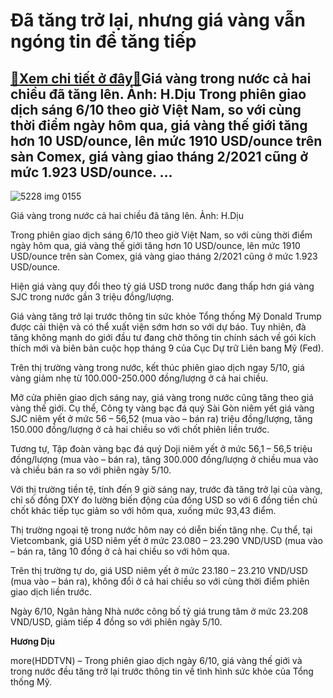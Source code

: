 Đã tăng trở lại, nhưng giá vàng vẫn ngóng tin để tăng tiếp
==========================================================

[:gift:Xem chi tiết ở đây:gift:](https://hddtvn.com/da-tang-tro-lai-nhung-gia-vang-van-ngong-tin-de-tang-tiep/)Giá vàng trong nước cả hai chiều đã tăng lên. Ảnh: H.Dịu Trong phiên giao dịch sáng 6/10 theo giờ Việt Nam, so với cùng thời điểm ngày hôm qua, giá vàng thế giới tăng hơn 10 USD/ounce, lên mức 1910 USD/ounce trên sàn Comex, giá vàng giao tháng 2/2021 cũng ở mức 1.923 USD/ounce. …
----------------------------------------------------------------------------------------------------------------------------------------------------------------------------------------------------------------------------------------------------------------------------------------





![5228 img 0155](https://haiquanonline.com.vn/stores/news_dataimages/diulth/072020/01/08/in_article/5228_IMG_0155.jpg?rt=20201006091939 "Giá vàng trong nước cả hai chiều đã tăng lên trên mức 49 triệu đồng/lượng. Ảnh: H.Dịu")


Giá vàng trong nước cả hai chiều đã tăng lên. Ảnh: H.Dịu



Trong phiên giao dịch sáng 6/10 theo giờ Việt Nam, so với cùng thời điểm ngày hôm qua, giá vàng thế giới tăng hơn 10 USD/ounce, lên mức 1910 USD/ounce trên sàn Comex, giá vàng giao tháng 2/2021 cũng ở mức 1.923 USD/ounce.


Hiện giá vàng quy đổi theo tỷ giá USD trong nước đang thấp hơn giá vàng SJC trong nước gần 3 triệu đồng/lượng.


Giá vàng tăng trở lại trước thông tin sức khỏe Tổng thống Mỹ Donald Trump được cải thiện và có thể xuất viện sớm hơn so với dự báo. Tuy nhiên, đà tăng không mạnh do giới đầu tư đang chờ thông tin chính sách về gói kích thích mới và biên bản cuộc họp tháng 9 của Cục Dự trữ Liên bang Mỹ (Fed).


Trên thị trường vàng trong nước, kết thúc phiên giao dịch ngay 5/10, giá vàng giảm nhẹ từ 100.000-250.000 đồng/lượng ở cả hai chiều.


Mở cửa phiên giao dịch sáng nay, giá vàng trong nước cũng tăng theo giá vàng thế giới. Cụ thể, Công ty vàng bạc đá quý Sài Gòn niêm yết giá vàng SJC niêm yết ở mức 56 – 56,52 (mua vào – bán ra) triệu đồng/lượng, tăng 150.000 đồng/lượng ở cả hai chiều so với chốt phiên liền trước.


Tương tự, Tập đoàn vàng bạc đá quý Doji niêm yết ở mức 56,1 – 56,5 triệu đồng/lượng (mua vào – bán ra), tăng 300.000 đồng/lượng ở chiều mua vào và chiều bán ra so với phiên ngày 5/10.


Với thị trường tiền tệ, tính đến 9 giờ sáng nay, trước đà tăng trở lại của vàng, chỉ số đồng DXY đo lường biến động của đồng USD so với 6 đồng tiền chủ chốt khác tiếp tục giảm so với hôm qua, xuống mức 93,43 điểm.


Thị trường ngoại tệ trong nước hôm nay có diễn biến tăng nhẹ. Cụ thể, tại Vietcombank, giá USD niêm yết ở mức 23.080 – 23.290 VND/USD (mua vào – bán ra, tăng 10 đồng ở cả hai chiều so với hôm qua.


Trên thị trường tự do, giá USD niêm yết ở mức 23.180 – 23.210 VND/USD (mua vào – bán ra), không đổi ở cả hai chiều so với cùng thời điểm phiên giao dịch liền trước.


Ngày 6/10, Ngân hàng Nhà nước công bố tỷ giá trung tâm ở mức 23.208 VND/USD, giảm tiếp 4 đồng so với phiên ngày 5/10.




**Hương Dịu**



more(HDDTVN) – Trong phiên giao dịch ngày 6/10, giá vàng thế giới và trong nước đều tăng trở lại trước thông tin về tình hình sức khỏe của Tổng thống Mỹ.

